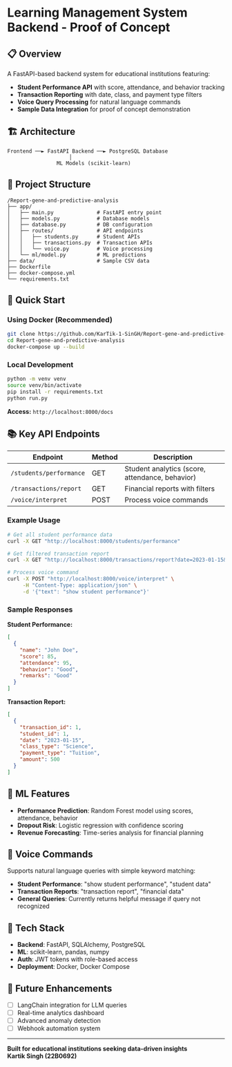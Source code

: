 # Learning Management System Backend - Proof of Concept

## 📋 Overview
A FastAPI-based backend system for educational institutions featuring:
- **Student Performance API** with score, attendance, and behavior tracking
- **Transaction Reporting** with date, class, and payment type filters
- **Voice Query Processing** for natural language commands
- **Sample Data Integration** for proof of concept demonstration

## 🏗 Architecture
```
Frontend ──► FastAPI Backend ──► PostgreSQL Database
                    │
                ML Models (scikit-learn)
```

## 📁 Project Structure
```
/Report-gene-and-predictive-analysis
├── app/
│   ├── main.py              # FastAPI entry point
│   ├── models.py            # Database models
│   ├── database.py          # DB configuration
│   ├── routes/              # API endpoints
│   │   ├── students.py      # Student APIs
│   │   ├── transactions.py  # Transaction APIs
│   │   └── voice.py         # Voice processing
│   └── ml/model.py          # ML predictions
├── data/                    # Sample CSV data
├── Dockerfile
├── docker-compose.yml
└── requirements.txt
```

## 🚀 Quick Start

### Using Docker (Recommended)
```bash
git clone https://github.com/KarTik-1-SinGH/Report-gene-and-predictive-analysis.git
cd Report-gene-and-predictive-analysis
docker-compose up --build
```

### Local Development
```bash
python -m venv venv
source venv/bin/activate
pip install -r requirements.txt
python run.py
```

**Access:** `http://localhost:8000/docs`

## 📚 Key API Endpoints

| Endpoint | Method | Description |
|----------|--------|-------------|
| `/students/performance` | GET | Student analytics (score, attendance, behavior) |
| `/transactions/report` | GET | Financial reports with filters |
| `/voice/interpret` | POST | Process voice commands |

### Example Usage
```bash
# Get all student performance data
curl -X GET "http://localhost:8000/students/performance"

# Get filtered transaction report
curl -X GET "http://localhost:8000/transactions/report?date=2023-01-15&class_type=Science&payment_type=Tuition"

# Process voice command
curl -X POST "http://localhost:8000/voice/interpret" \
     -H "Content-Type: application/json" \
     -d '{"text": "show student performance"}'
```

### Sample Responses
**Student Performance:**
```json
[
  {
    "name": "John Doe",
    "score": 85,
    "attendance": 95,
    "behavior": "Good",
    "remarks": "Good"
  }
]
```

**Transaction Report:**
```json
[
  {
    "transaction_id": 1,
    "student_id": 1,
    "date": "2023-01-15",
    "class_type": "Science",
    "payment_type": "Tuition",
    "amount": 500
  }
]
```

## 🤖 ML Features
- **Performance Prediction**: Random Forest model using scores, attendance, behavior
- **Dropout Risk**: Logistic regression with confidence scoring
- **Revenue Forecasting**: Time-series analysis for financial planning

## 🎤 Voice Commands
Supports natural language queries with simple keyword matching:
- **Student Performance**: "show student performance", "student data"
- **Transaction Reports**: "transaction report", "financial data"
- **General Queries**: Currently returns helpful message if query not recognized

## 🔧 Tech Stack
- **Backend**: FastAPI, SQLAlchemy, PostgreSQL
- **ML**: scikit-learn, pandas, numpy
- **Auth**: JWT tokens with role-based access
- **Deployment**: Docker, Docker Compose

## 🚀 Future Enhancements
- [ ] LangChain integration for LLM queries
- [ ] Real-time analytics dashboard
- [ ] Advanced anomaly detection
- [ ] Webhook automation system

---
**Built for educational institutions seeking data-driven insights** <br>
**Kartik Singh (22B0692)**
